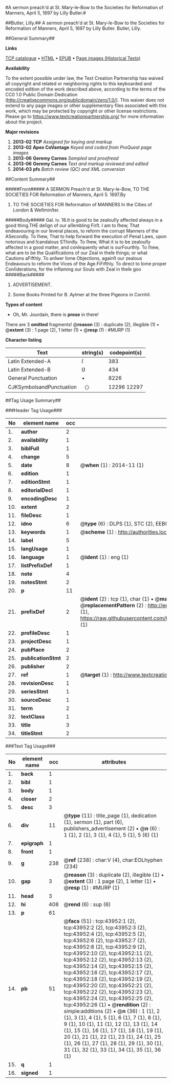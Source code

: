 #A sermon preach'd at St. Mary-le-Bow to the Societies for Reformation of Manners, April 5, 1697 by Lilly Butler.#

##Butler, Lilly.##
A sermon preach'd at St. Mary-le-Bow to the Societies for Reformation of Manners, April 5, 1697 by Lilly Butler.
Butler, Lilly.

##General Summary##

**Links**

[TCP catalogue](http://www.ota.ox.ac.uk/tcp/)  • 
[HTML](http://tei.it.ox.ac.uk/tcp/Texts-HTML/free/A30/A30733.html)  • 
[EPUB](http://tei.it.ox.ac.uk/tcp/Texts-EPUB/free/A30/A30733.epub) • 
[Page images (Historical Texts)](https://historicaltexts.jisc.ac.uk/eebo-09674122e)

**Availability**

To the extent possible under law, the Text Creation Partnership has waived all copyright and related or neighboring rights to this keyboarded and encoded edition of the work described above, according to the terms of the CC0 1.0 Public Domain Dedication (http://creativecommons.org/publicdomain/zero/1.0/). This waiver does not extend to any page images or other supplementary files associated with this work, which may be protected by copyright or other license restrictions. Please go to https://www.textcreationpartnership.org/ for more information about the project.

**Major revisions**

1. __2013-02__ __TCP__ *Assigned for keying and markup*
1. __2013-02__ __Apex CoVantage__ *Keyed and coded from ProQuest page images*
1. __2013-06__ __Geremy Carnes__ *Sampled and proofread*
1. __2013-06__ __Geremy Carnes__ *Text and markup reviewed and edited*
1. __2014-03__ __pfs__ *Batch review (QC) and XML conversion*

##Content Summary##

#####Front#####
 A SERMON Preach'd at St. Mary-le-Bow, TO THE SOCIETIES FOR Reformation of Manners, April 5. 1697.By
1. TO THE SOCIETIES FOR Reformation of MANNERS In the Cities of London & Weſtminſter.

#####Body#####
Gal. iv. 18.It is good to be zealouſly affected always in a good thing.THE deſign of our aſſembling Firſt. I am to ſhew, That endeavouring in our ſeveral places, to reform the corrupt Manners of the ASecondly. To ſhew, That to help forward the execution of Penal Laws, upon notorious and ſcandalous SThirdly. To ſhew, What it is to be zealouſly affected in a good matter, and conſequently what is ourFourthly. To ſhew, what are to be the Qualifications of our Zeal in theſe things; or what Cautions aFifthly. To anſwer ſome Objections, againſt our zealous Endeavours to reform the Vices of the Age.FiFifthly. To direct to ſome proper Conſiderations, for the inflaming our Souls with Zeal in theſe goo
#####Back#####

1. ADVERTISEMENT.

1. Some Books Printed for B. Aylmer at the three Pigeons in Cornhil.

**Types of content**

  * Oh, Mr. Jourdain, there is **prose** in there!

There are 3 **omitted** fragments! 
 @__reason__ (3) : duplicate (2), illegible (1)  •  @__extent__ (3) : 1 page (2), 1 letter (1)  •  @__resp__ (1) : #MURP (1)

**Character listing**


|Text|string(s)|codepoint(s)|
|---|---|---|
|Latin Extended-A|ſ|383|
|Latin Extended-B|Ʋ|434|
|General Punctuation|•|8226|
|CJKSymbolsandPunctuation|〈〉|12296 12297|

##Tag Usage Summary##

###Header Tag Usage###

|No|element name|occ|attributes|
|---|---|---|---|
|1.|__author__|2||
|2.|__availability__|1||
|3.|__biblFull__|1||
|4.|__change__|5||
|5.|__date__|8| @__when__ (1) : 2014-11 (1)|
|6.|__edition__|1||
|7.|__editionStmt__|1||
|8.|__editorialDecl__|1||
|9.|__encodingDesc__|1||
|10.|__extent__|2||
|11.|__fileDesc__|1||
|12.|__idno__|6| @__type__ (6) : DLPS (1), STC (2), EEBO-CITATION (1), OCLC (1), VID (1)|
|13.|__keywords__|1| @__scheme__ (1) : http://authorities.loc.gov/ (1)|
|14.|__label__|5||
|15.|__langUsage__|1||
|16.|__language__|1| @__ident__ (1) : eng (1)|
|17.|__listPrefixDef__|1||
|18.|__note__|4||
|19.|__notesStmt__|2||
|20.|__p__|11||
|21.|__prefixDef__|2| @__ident__ (2) : tcp (1), char (1)  •  @__matchPattern__ (2) : ([0-9\-]+):([0-9IVX]+) (1), (.+) (1)  •  @__replacementPattern__ (2) : http://eebo.chadwyck.com/downloadtiff?vid=$1&page=$2 (1), https://raw.githubusercontent.com/textcreationpartnership/Texts/master/tcpchars.xml#$1 (1)|
|22.|__profileDesc__|1||
|23.|__projectDesc__|1||
|24.|__pubPlace__|2||
|25.|__publicationStmt__|2||
|26.|__publisher__|2||
|27.|__ref__|1| @__target__ (1) : http://www.textcreationpartnership.org/docs/. (1)|
|28.|__revisionDesc__|1||
|29.|__seriesStmt__|1||
|30.|__sourceDesc__|1||
|31.|__term__|2||
|32.|__textClass__|1||
|33.|__title__|3||
|34.|__titleStmt__|2||


###Text Tag Usage###

|No|element name|occ|attributes|
|---|---|---|---|
|1.|__back__|1||
|2.|__bibl__|1||
|3.|__body__|1||
|4.|__closer__|2||
|5.|__desc__|3||
|6.|__div__|11| @__type__ (11) : title_page (1), dedication (1), sermon (1), part (6), publishers_advertisement (2)  •  @__n__ (6) : 1 (1), 2 (1), 3 (1), 4 (1), 5 (1), 5 (6) (1)|
|7.|__epigraph__|1||
|8.|__front__|1||
|9.|__g__|238| @__ref__ (238) : char:V (4), char:EOLhyphen (234)|
|10.|__gap__|3| @__reason__ (3) : duplicate (2), illegible (1)  •  @__extent__ (3) : 1 page (2), 1 letter (1)  •  @__resp__ (1) : #MURP (1)|
|11.|__head__|3||
|12.|__hi__|408| @__rend__ (6) : sup (6)|
|13.|__p__|61||
|14.|__pb__|51| @__facs__ (51) : tcp:43952:1 (2), tcp:43952:2 (2), tcp:43952:3 (2), tcp:43952:4 (2), tcp:43952:5 (2), tcp:43952:6 (2), tcp:43952:7 (2), tcp:43952:8 (2), tcp:43952:9 (2), tcp:43952:10 (2), tcp:43952:11 (2), tcp:43952:12 (2), tcp:43952:13 (2), tcp:43952:14 (2), tcp:43952:15 (2), tcp:43952:16 (2), tcp:43952:17 (2), tcp:43952:18 (2), tcp:43952:19 (2), tcp:43952:20 (2), tcp:43952:21 (2), tcp:43952:22 (2), tcp:43952:23 (2), tcp:43952:24 (2), tcp:43952:25 (2), tcp:43952:26 (1)  •  @__rendition__ (2) : simple:additions (2)  •  @__n__ (36) : 1 (1), 2 (1), 3 (1), 4 (1), 5 (1), 6 (1), 7 (1), 8 (1), 9 (1), 10 (1), 11 (1), 12 (1), 13 (1), 14 (1), 15 (1), 16 (1), 17 (1), 18 (1), 19 (1), 20 (1), 21 (1), 22 (1), 23 (1), 24 (1), 25 (1), 26 (1), 27 (1), 28 (1), 29 (1), 30 (1), 31 (1), 32 (1), 33 (1), 34 (1), 35 (1), 36 (1)|
|15.|__q__|1||
|16.|__signed__|1||
